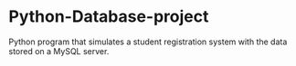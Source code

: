 # Python-Database-project
Python program that simulates a student registration system with the data stored on a MySQL server.
